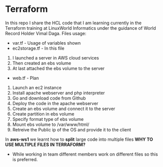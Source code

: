 # Terraform
In this repo I share the HCL code that I am learning currently in the Terraform training at LinuxWorld Informatics under the guidance of World Record Holder Vimal Daga.
Files usage:

* var.tf - Usage of variables shown
* ec2storage.tf - In this file 
1. I launched a server in AWS cloud services
2. Then created an ebs volume 
3. At last attached the ebs volume to the server
* web.tf - Plan
1. Launch an ec2 instance
2. Install apache webserver and php interpreter
3. Go and download code from Github 
4. Deploy the code in the apache webserver
5. Create an ebs volume and connect it to the server
6. Create partition in ebs volume
7. Specify format type of ebs volume
8. Mount  ebs volume to /var/www/html/
9. Retreive the Public ip of the OS and provide it to the client

In **aws-ws1** we learnt how to **split** large code into multiple files 
**WHY TO USE MULTIPLE FILES IN TERRAFORM?**
* While working in team different members work on different files so this is preferred.
